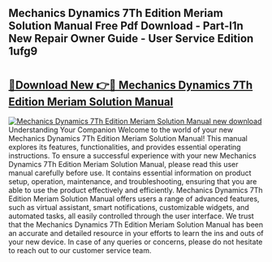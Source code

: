 ## Mechanics Dynamics 7Th Edition Meriam Solution Manual Free Pdf Download - Part-l1n New Repair Owner Guide - User Service Edition 1ufg9

# <h2><a href="http://bc62080.oget.top/?id=Mechanics+Dynamics+7Th+Edition+Meriam+Solution+Manual">🔗Download New 👉🔴 Mechanics Dynamics 7Th Edition Meriam Solution Manual</a></h2>

[![Mechanics Dynamics 7Th Edition Meriam Solution Manual new download](https://i.imgur.com/5g1atiW.png)](http://bc62080.oget.top/?id=Mechanics+Dynamics+7Th+Edition+Meriam+Solution+Manual)
Understanding Your Companion Welcome to the world of your new Mechanics Dynamics 7Th Edition Meriam Solution Manual! This manual explores its features, functionalities, and provides essential operating instructions. To ensure a successful experience with your new Mechanics Dynamics 7Th Edition Meriam Solution Manual, please read this user manual carefully before use. It contains essential information on product setup, operation, maintenance, and troubleshooting, ensuring that you are able to use the product effectively and efficiently. Mechanics Dynamics 7Th Edition Meriam Solution Manual offers users a range of advanced features, such as virtual assistant, smart notifications, customizable widgets, and automated tasks, all easily controlled through the user interface. We trust that the Mechanics Dynamics 7Th Edition Meriam Solution Manual has been an accurate and detailed resource in your efforts to learn the ins and outs of your new device. In case of any queries or concerns, please do not hesitate to reach out to our customer service team.
